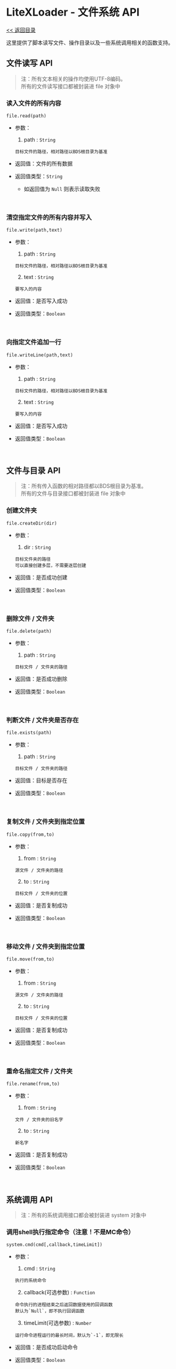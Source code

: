 # LiteXLoader - 文件系统 API

[<< 返回目录](README.md)

这里提供了脚本读写文件、操作目录以及一些系统调用相关的函数支持。

## 文件读写 API

> 注：所有文本相关的操作均使用UTF-8编码。  
> 所有的文件读写接口都被封装进 file 对象中

### 读入文件的所有内容
`file.read(path)`

- 参数：
    1. path : `String`
    
      目标文件的路径，相对路径以BDS根目录为基准
- 返回值：文件的所有数据
- 返回值类型：`String`
    - 如返回值为 `Null` 则表示读取失败

<br>

### 清空指定文件的所有内容并写入
`file.write(path,text)`

- 参数：
    1. path : `String`
    
      目标文件的路径，相对路径以BDS根目录为基准
    
    2. text : `String`
    
      要写入的内容
- 返回值：是否写入成功
- 返回值类型：`Boolean`

<br>

### 向指定文件追加一行
`file.writeLine(path,text)`

- 参数：
    1. path : `String`
    
      目标文件的路径，相对路径以BDS根目录为基准
    
    2. text : `String`
    
      要写入的内容
- 返回值：是否写入成功
- 返回值类型：`Boolean`

<br>

## 文件与目录 API

> 注：所有传入函数的相对路径都以BDS根目录为基准。  
> 所有的文件与目录接口都被封装进 file 对象中

### 创建文件夹  
`file.createDir(dir)`

- 参数：
    1. dir : `String`
    
      目标文件夹的路径  
      可以直接创建多层，不需要逐层创建
- 返回值：是否成功创建
- 返回值类型：`Boolean`

<br>

### 删除文件 / 文件夹  
`file.delete(path)`

- 参数：
    1. path : `String`
    
      目标文件 / 文件夹的路径
- 返回值：是否成功删除
- 返回值类型：`Boolean`

<br>

### 判断文件 / 文件夹是否存在  
`file.exists(path)`

- 参数：
    1. path : `String`
    
      目标文件 / 文件夹的路径
- 返回值：目标是否存在
- 返回值类型：`Boolean`

<br>

### 复制文件 / 文件夹到指定位置  
`file.copy(from,to)`

- 参数：
    1. from : `String`
    
      源文件 / 文件夹的路径
    
    2. to : `String`
    
      目标文件 / 文件夹的位置
- 返回值：是否复制成功
- 返回值类型：`Boolean`

<br>

### 移动文件 / 文件夹到指定位置  
`file.move(from,to)`

- 参数：
    1. from : `String`
    
      源文件 / 文件夹的路径
    
    2. to : `String`
    
      目标文件 / 文件夹的位置
- 返回值：是否复制成功
- 返回值类型：`Boolean`

<br>

### 重命名指定文件 / 文件夹  
`file.rename(from,to)`

- 参数：
    1. from : `String`
    
      文件 / 文件夹的旧名字
    
    2. to : `String`
    
      新名字
- 返回值：是否复制成功
- 返回值类型：`Boolean`

<br>

## 系统调用 API

> 注：所有的系统调用接口都会被封装进 system 对象中

### 调用shell执行指定命令（注意！不是MC命令）  
`system.cmd(cmd[,callback,timeLimit])`

- 参数：
    1. cmd : `String`
    
      执行的系统命令
    
    2. callback(可选参数) : `Function`
    
      命令执行的进程结束之后返回数据使用的回调函数  
      默认为`Null`，即不执行回调函数
    
    3. timeLimit(可选参数) : `Number`
    
      运行命令进程运行的最长时间，默认为`-1`，即无限长
- 返回值：是否成功启动命令
- 返回值类型：`Boolean`

<br>